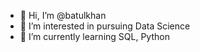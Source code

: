 - 👋 Hi, I’m @batulkhan
- 👀 I’m interested in pursuing Data Science
- 🌱 I’m currently learning SQL, Python


<!---
batulkhan/batulkhan is a ✨ special ✨ repository because its `README.md` (this file) appears on your GitHub profile.
You can click the Preview link to take a look at your changes.
--->
